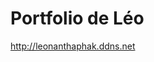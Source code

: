 # Portfolio de Léo




<?php
  header('Location: http://leonanthaphak.ddns.net');
  exit();
?>










http://leonanthaphak.ddns.net
